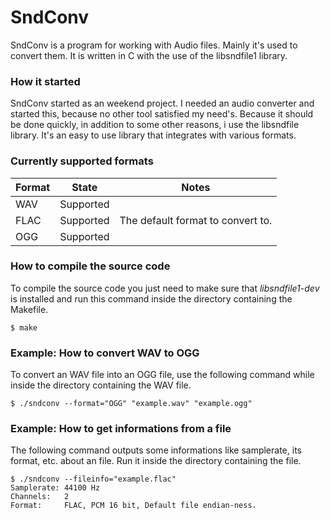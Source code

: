 # SndConv
SndConv is a program for working with Audio files. Mainly it's used to convert them. It is written in C with the use of the libsndfile1 library.

### How it started
SndConv started as an weekend project. I needed an audio converter and started this, because no other tool satisfied my need's.
Because it should be done quickly, in addition to some other reasons, i use the libsndfile library. It's an easy to use library that integrates with various formats.

### Currently supported formats
Format | State | Notes
------- | ---- | -----
WAV | Supported | 
FLAC | Supported | The default format to convert to.
OGG | Supported | 

### How to compile the source code
To compile the source code you just need to make sure that *libsndfile1-dev* is installed and run this command inside the directory containing the Makefile.

```SH
$ make
```

### Example: How to convert WAV to OGG
To convert an WAV file into an OGG file, use the following command while inside the directory containing the WAV file.

```SH
$ ./sndconv --format="OGG" "example.wav" "example.ogg"
```

### Example: How to get informations from a file
The following command outputs some informations like samplerate, its format, etc. about an file.
Run it inside the directory containing the file.

```SH
$ ./sndconv --fileinfo="example.flac"
Samplerate:	44100 Hz
Channels:	2
Format:		FLAC, PCM 16 bit, Default file endian-ness.
```
